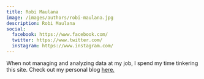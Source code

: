 ```yaml
---
title: Robi Maulana
image: /images/authors/robi-maulana.jpg
description: Robi Maulana
social:
  facebook: https://www.facebook.com/
  twitter: https://www.twitter.com/
  instagram: https://www.instagram.com/
---
```


When not managing and analyzing data at my job, I spend my time tinkering this site. Check out my personal blog [here.](robimpsi.my.id)
